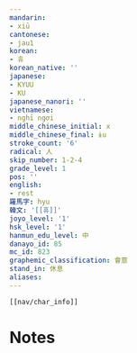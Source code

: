 ```yaml
---
mandarin:
- xiū
cantonese:
- jau1
korean:
- 휴
korean_native: ''
japanese:
- KYUU
- KU
japanese_nanori: ''
vietnamese:
- nghỉ ngơi
middle_chinese_initial: x
middle_chinese_final: ɨu
stroke_count: '6'
radical: 人
skip_number: 1-2-4
grade_level: 1
pos: ''
english:
- rest
羅馬字: hyu
韓文: '[[휴]]'
joyo_level: '1'
hsk_level: '1'
hanmun_edu_level: 中
danayo_id: 85
mc_id: 823
graphemic_classification: 會意
stand_in: 休息
aliases:
---
```

```meta-bind-embed
[[nav/char_info]]
```

# Notes
